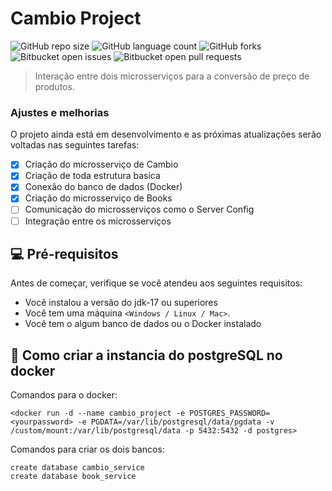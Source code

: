 # Cambio Project

![GitHub repo size](https://img.shields.io/github/repo-size/weslemarques/cambio_project?style=for-the-badge)
![GitHub language count](https://img.shields.io/github/languages/count/weslemarques/cambio_project?style=for-the-badge)
![GitHub forks](https://img.shields.io/github/forks/weslemarques/cambio_project?style=for-the-badge)
![Bitbucket open issues](https://img.shields.io/github/issues/weslemarques/cambio_project?style=for-the-badge)
![Bitbucket open pull requests](https://img.shields.io/github/issues-pr/weslemarques/cambio_project?style=for-the-badge)


> Interação entre dois microsserviços para a conversão de preço de produtos.

### Ajustes e melhorias

O projeto ainda está em desenvolvimento e as próximas atualizações serão voltadas nas seguintes tarefas:

- [x] Criação do microsserviço de Cambio
- [x] Criaçâo de toda estrutura basica
- [x] Conexão do banco de dados (Docker)
- [x] Criação do microsserviço de Books
- [ ] Comunicação do microsserviços como o Server Config
- [ ] Integração entre os  microsserviços

## 💻 Pré-requisitos

Antes de começar, verifique se você atendeu aos seguintes requisitos:

- Você instalou a versão do jdk-17 ou superiores
- Você tem uma máquina `<Windows / Linux / Mac>`.
- Você tem o algum banco de dados ou o Docker instalado


## 🚀 Como criar a instancia do postgreSQL no docker

Comandos para o docker:

```
<docker run -d --name cambio_project -e POSTGRES_PASSWORD=<yourpassword> -e PGDATA=/var/lib/postgresql/data/pgdata -v /custom/mount:/var/lib/postgresql/data -p 5432:5432 -d postgres>

```
Comandos para criar os dois bancos:
```
create database cambio_service
create database book_service
```
